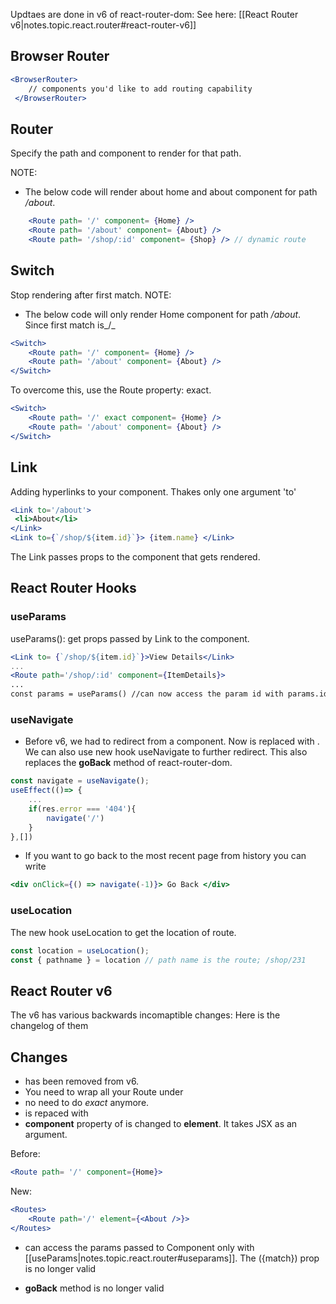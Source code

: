 
Updtaes are done in v6 of react-router-dom: See here: [[React Router v6|notes.topic.react.router#react-router-v6]]
## Browser Router
```jsx
<BrowserRouter>
    // components you'd like to add routing capability
 </BrowserRouter>
```

## Router

Specify the path and component to render for that path. 

NOTE: 
* The below code will render about home and about component for path _/about_.

```jsx
    <Route path= '/' component= {Home} />
    <Route path= '/about' component= {About} />
    <Route path= '/shop/:id' component= {Shop} /> // dynamic route
```

## Switch

Stop rendering after first match. 
NOTE:
* The below code will only render Home component for path _/about_. Since first match is_/_

```jsx
<Switch>
    <Route path= '/' component= {Home} />
    <Route path= '/about' component= {About} />
</Switch>
```
To overcome this, use the Route property: exact.

```jsx
<Switch>
    <Route path= '/' exact component= {Home} />
    <Route path= '/about' component= {About} />
</Switch>
```

## Link

Adding hyperlinks to your component. Thakes only one argument 'to'

```jsx
<Link to='/about'>
 <li>About</li>
</Link>
<Link to={`/shop/${item.id}`}> {item.name} </Link> 
```
The Link passes props to the component that gets rendered. 

## React Router Hooks

### useParams
useParams(): get props passed by Link to the component.

```jsx
<Link to= {`/shop/${item.id}`}>View Details</Link>
...
<Route path='/shop/:id' component={ItemDetails}>
...
const params = useParams() //can now access the param id with params.id
```
### useNavigate
* Before v6, we had <Redirect to='/' /> to redirect from a component. Now <Redirect /> is replaced with <Navigate />. We can also use new hook useNavigate to further redirect. This also replaces the __goBack__ method of react-router-dom. 

```jsx
const navigate = useNavigate();
useEffect(()=> {
    ...
    if(res.error === '404'){
        navigate('/')
    }
},[])
```
* If you want to go back to the most recent page from history you can write
```jsx
<div onClick={() => navigate(-1)}> Go Back </div>
```
### useLocation
The new hook useLocation to get the location of route.
```jsx
const location = useLocation();
const { pathname } = location // path name is the route; /shop/231
```
## React Router v6
The v6 has various backwards incomaptible changes: Here is the changelog of them

## Changes

* <Switch> has been removed from v6. 
* You need to wrap all your Route under <Routes>
* no need to do _exact_ anymore.
* <Redirect /> is repaced with <Navigate />
* __component__ property of <Route> is changed to __element__. It takes JSX as an argument.

Before:
```jsx 
<Route path= '/' component={Home}> 
```
New: 
```jsx
<Routes>
    <Route path='/' element={<About />}>
</Routes> 
```
* can access the params passed to Component only with [[useParams|notes.topic.react.router#useparams]]. The ({match}) prop is no longer valid

* __goBack__ method is no longer valid